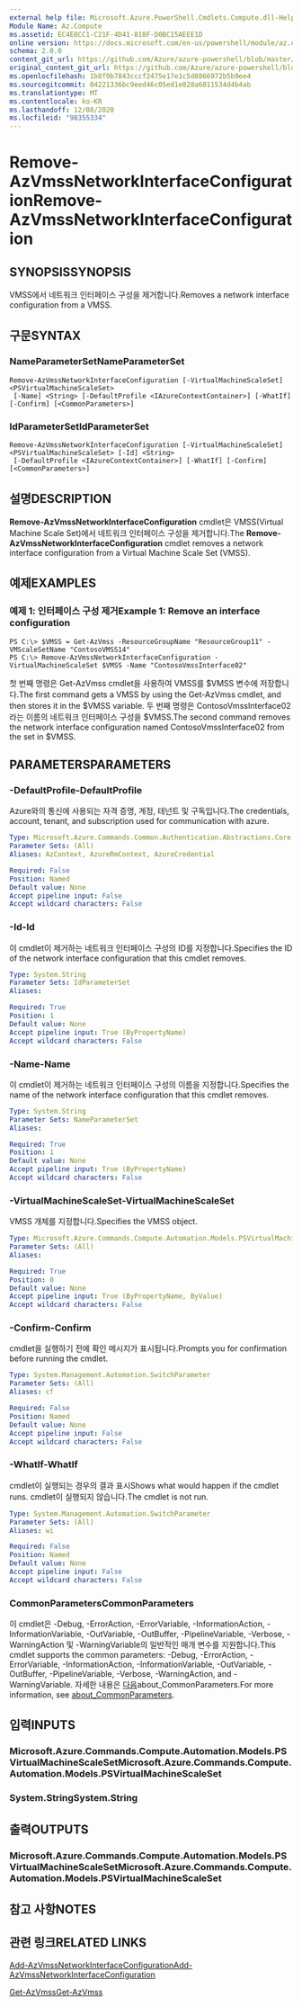 ```yaml
---
external help file: Microsoft.Azure.PowerShell.Cmdlets.Compute.dll-Help.xml
Module Name: Az.Compute
ms.assetid: EC4E8CC1-C21F-4D41-818F-D0BC15AEEE1D
online version: https://docs.microsoft.com/en-us/powershell/module/az.compute/remove-azvmssnetworkinterfaceconfiguration
schema: 2.0.0
content_git_url: https://github.com/Azure/azure-powershell/blob/master/src/Compute/Compute/help/Remove-AzVmssNetworkInterfaceConfiguration.md
original_content_git_url: https://github.com/Azure/azure-powershell/blob/master/src/Compute/Compute/help/Remove-AzVmssNetworkInterfaceConfiguration.md
ms.openlocfilehash: 1b8f9b7843cccf2475e17e1c5d8866972b5b9ee4
ms.sourcegitcommit: 04221336bc9eed46c05ed1e828a6811534d4b4ab
ms.translationtype: MT
ms.contentlocale: ko-KR
ms.lasthandoff: 12/08/2020
ms.locfileid: "98355334"
---
```

# <span data-ttu-id="9c2a6-101">Remove-AzVmssNetworkInterfaceConfiguration</span><span class="sxs-lookup"><span data-stu-id="9c2a6-101">Remove-AzVmssNetworkInterfaceConfiguration</span></span>

## <span data-ttu-id="9c2a6-102">SYNOPSIS</span><span class="sxs-lookup"><span data-stu-id="9c2a6-102">SYNOPSIS</span></span>
<span data-ttu-id="9c2a6-103">VMSS에서 네트워크 인터페이스 구성을 제거합니다.</span><span class="sxs-lookup"><span data-stu-id="9c2a6-103">Removes a network interface configuration from a VMSS.</span></span>

## <span data-ttu-id="9c2a6-104">구문</span><span class="sxs-lookup"><span data-stu-id="9c2a6-104">SYNTAX</span></span>

### <span data-ttu-id="9c2a6-105">NameParameterSet</span><span class="sxs-lookup"><span data-stu-id="9c2a6-105">NameParameterSet</span></span>
```
Remove-AzVmssNetworkInterfaceConfiguration [-VirtualMachineScaleSet] <PSVirtualMachineScaleSet>
 [-Name] <String> [-DefaultProfile <IAzureContextContainer>] [-WhatIf] [-Confirm] [<CommonParameters>]
```

### <span data-ttu-id="9c2a6-106">IdParameterSet</span><span class="sxs-lookup"><span data-stu-id="9c2a6-106">IdParameterSet</span></span>
```
Remove-AzVmssNetworkInterfaceConfiguration [-VirtualMachineScaleSet] <PSVirtualMachineScaleSet> [-Id] <String>
 [-DefaultProfile <IAzureContextContainer>] [-WhatIf] [-Confirm] [<CommonParameters>]
```

## <span data-ttu-id="9c2a6-107">설명</span><span class="sxs-lookup"><span data-stu-id="9c2a6-107">DESCRIPTION</span></span>
<span data-ttu-id="9c2a6-108">**Remove-AzVmssNetworkInterfaceConfiguration** cmdlet은 VMSS(Virtual Machine Scale Set)에서 네트워크 인터페이스 구성을 제거합니다.</span><span class="sxs-lookup"><span data-stu-id="9c2a6-108">The **Remove-AzVmssNetworkInterfaceConfiguration** cmdlet removes a network interface configuration from a Virtual Machine Scale Set (VMSS).</span></span>

## <span data-ttu-id="9c2a6-109">예제</span><span class="sxs-lookup"><span data-stu-id="9c2a6-109">EXAMPLES</span></span>

### <span data-ttu-id="9c2a6-110">예제 1: 인터페이스 구성 제거</span><span class="sxs-lookup"><span data-stu-id="9c2a6-110">Example 1: Remove an interface configuration</span></span>
```
PS C:\> $VMSS = Get-AzVmss -ResourceGroupName "ResourceGroup11" -VMScaleSetName "ContosoVMSS14"
PS C:\> Remove-AzVmssNetworkInterfaceConfiguration -VirtualMachineScaleSet $VMSS -Name "ContosoVmssInterface02"
```

<span data-ttu-id="9c2a6-111">첫 번째 명령은 Get-AzVmss cmdlet을 사용하여 VMSS를 $VMSS 변수에 저장합니다.</span><span class="sxs-lookup"><span data-stu-id="9c2a6-111">The first command gets a VMSS by using the Get-AzVmss cmdlet, and then stores it in the $VMSS variable.</span></span>
<span data-ttu-id="9c2a6-112">두 번째 명령은 ContosoVmssInterface02라는 이름의 네트워크 인터페이스 구성을 $VMSS.</span><span class="sxs-lookup"><span data-stu-id="9c2a6-112">The second command removes the network interface configuration named ContosoVmssInterface02 from the set in $VMSS.</span></span>

## <span data-ttu-id="9c2a6-113">PARAMETERS</span><span class="sxs-lookup"><span data-stu-id="9c2a6-113">PARAMETERS</span></span>

### <span data-ttu-id="9c2a6-114">-DefaultProfile</span><span class="sxs-lookup"><span data-stu-id="9c2a6-114">-DefaultProfile</span></span>
<span data-ttu-id="9c2a6-115">Azure와의 통신에 사용되는 자격 증명, 계정, 테넌트 및 구독입니다.</span><span class="sxs-lookup"><span data-stu-id="9c2a6-115">The credentials, account, tenant, and subscription used for communication with azure.</span></span>

```yaml
Type: Microsoft.Azure.Commands.Common.Authentication.Abstractions.Core.IAzureContextContainer
Parameter Sets: (All)
Aliases: AzContext, AzureRmContext, AzureCredential

Required: False
Position: Named
Default value: None
Accept pipeline input: False
Accept wildcard characters: False
```

### <span data-ttu-id="9c2a6-116">-Id</span><span class="sxs-lookup"><span data-stu-id="9c2a6-116">-Id</span></span>
<span data-ttu-id="9c2a6-117">이 cmdlet이 제거하는 네트워크 인터페이스 구성의 ID를 지정합니다.</span><span class="sxs-lookup"><span data-stu-id="9c2a6-117">Specifies the ID of the network interface configuration that this cmdlet removes.</span></span>

```yaml
Type: System.String
Parameter Sets: IdParameterSet
Aliases:

Required: True
Position: 1
Default value: None
Accept pipeline input: True (ByPropertyName)
Accept wildcard characters: False
```

### <span data-ttu-id="9c2a6-118">-Name</span><span class="sxs-lookup"><span data-stu-id="9c2a6-118">-Name</span></span>
<span data-ttu-id="9c2a6-119">이 cmdlet이 제거하는 네트워크 인터페이스 구성의 이름을 지정합니다.</span><span class="sxs-lookup"><span data-stu-id="9c2a6-119">Specifies the name of the network interface configuration that this cmdlet removes.</span></span>

```yaml
Type: System.String
Parameter Sets: NameParameterSet
Aliases:

Required: True
Position: 1
Default value: None
Accept pipeline input: True (ByPropertyName)
Accept wildcard characters: False
```

### <span data-ttu-id="9c2a6-120">-VirtualMachineScaleSet</span><span class="sxs-lookup"><span data-stu-id="9c2a6-120">-VirtualMachineScaleSet</span></span>
<span data-ttu-id="9c2a6-121">VMSS 개체를 지정합니다.</span><span class="sxs-lookup"><span data-stu-id="9c2a6-121">Specifies the VMSS object.</span></span>

```yaml
Type: Microsoft.Azure.Commands.Compute.Automation.Models.PSVirtualMachineScaleSet
Parameter Sets: (All)
Aliases:

Required: True
Position: 0
Default value: None
Accept pipeline input: True (ByPropertyName, ByValue)
Accept wildcard characters: False
```

### <span data-ttu-id="9c2a6-122">-Confirm</span><span class="sxs-lookup"><span data-stu-id="9c2a6-122">-Confirm</span></span>
<span data-ttu-id="9c2a6-123">cmdlet을 실행하기 전에 확인 메시지가 표시됩니다.</span><span class="sxs-lookup"><span data-stu-id="9c2a6-123">Prompts you for confirmation before running the cmdlet.</span></span>

```yaml
Type: System.Management.Automation.SwitchParameter
Parameter Sets: (All)
Aliases: cf

Required: False
Position: Named
Default value: None
Accept pipeline input: False
Accept wildcard characters: False
```

### <span data-ttu-id="9c2a6-124">-WhatIf</span><span class="sxs-lookup"><span data-stu-id="9c2a6-124">-WhatIf</span></span>
<span data-ttu-id="9c2a6-125">cmdlet이 실행되는 경우의 결과 표시</span><span class="sxs-lookup"><span data-stu-id="9c2a6-125">Shows what would happen if the cmdlet runs.</span></span> <span data-ttu-id="9c2a6-126">cmdlet이 실행되지 않습니다.</span><span class="sxs-lookup"><span data-stu-id="9c2a6-126">The cmdlet is not run.</span></span>

```yaml
Type: System.Management.Automation.SwitchParameter
Parameter Sets: (All)
Aliases: wi

Required: False
Position: Named
Default value: None
Accept pipeline input: False
Accept wildcard characters: False
```

### <span data-ttu-id="9c2a6-127">CommonParameters</span><span class="sxs-lookup"><span data-stu-id="9c2a6-127">CommonParameters</span></span>
<span data-ttu-id="9c2a6-128">이 cmdlet은 -Debug, -ErrorAction, -ErrorVariable, -InformationAction, -InformationVariable, -OutVariable, -OutBuffer, -PipelineVariable, -Verbose, -WarningAction 및 -WarningVariable의 일반적인 매개 변수를 지원합니다.</span><span class="sxs-lookup"><span data-stu-id="9c2a6-128">This cmdlet supports the common parameters: -Debug, -ErrorAction, -ErrorVariable, -InformationAction, -InformationVariable, -OutVariable, -OutBuffer, -PipelineVariable, -Verbose, -WarningAction, and -WarningVariable.</span></span> <span data-ttu-id="9c2a6-129">자세한 내용은 [다음](http://go.microsoft.com/fwlink/?LinkID=113216)about_CommonParameters.</span><span class="sxs-lookup"><span data-stu-id="9c2a6-129">For more information, see [about_CommonParameters](http://go.microsoft.com/fwlink/?LinkID=113216).</span></span>

## <span data-ttu-id="9c2a6-130">입력</span><span class="sxs-lookup"><span data-stu-id="9c2a6-130">INPUTS</span></span>

### <span data-ttu-id="9c2a6-131">Microsoft.Azure.Commands.Compute.Automation.Models.PSVirtualMachineScaleSet</span><span class="sxs-lookup"><span data-stu-id="9c2a6-131">Microsoft.Azure.Commands.Compute.Automation.Models.PSVirtualMachineScaleSet</span></span>

### <span data-ttu-id="9c2a6-132">System.String</span><span class="sxs-lookup"><span data-stu-id="9c2a6-132">System.String</span></span>

## <span data-ttu-id="9c2a6-133">출력</span><span class="sxs-lookup"><span data-stu-id="9c2a6-133">OUTPUTS</span></span>

### <span data-ttu-id="9c2a6-134">Microsoft.Azure.Commands.Compute.Automation.Models.PSVirtualMachineScaleSet</span><span class="sxs-lookup"><span data-stu-id="9c2a6-134">Microsoft.Azure.Commands.Compute.Automation.Models.PSVirtualMachineScaleSet</span></span>

## <span data-ttu-id="9c2a6-135">참고 사항</span><span class="sxs-lookup"><span data-stu-id="9c2a6-135">NOTES</span></span>

## <span data-ttu-id="9c2a6-136">관련 링크</span><span class="sxs-lookup"><span data-stu-id="9c2a6-136">RELATED LINKS</span></span>

[<span data-ttu-id="9c2a6-137">Add-AzVmssNetworkInterfaceConfiguration</span><span class="sxs-lookup"><span data-stu-id="9c2a6-137">Add-AzVmssNetworkInterfaceConfiguration</span></span>](./Add-AzVmssNetworkInterfaceConfiguration.md)

[<span data-ttu-id="9c2a6-138">Get-AzVmss</span><span class="sxs-lookup"><span data-stu-id="9c2a6-138">Get-AzVmss</span></span>](./Get-AzVmss.md)


